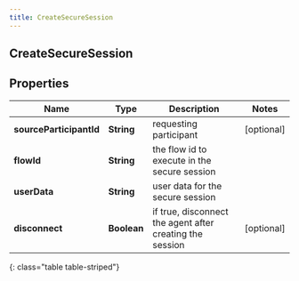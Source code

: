 ```yaml
---
title: CreateSecureSession
---
```

## CreateSecureSession


## Properties

| Name | Type | Description | Notes |
| ------------ | ------------- | ------------- | ------------- |
| **sourceParticipantId** | <!----><!---->**String**<!----> | requesting participant |  [optional] |
| **flowId** | <!----><!---->**String**<!----> | the flow id to execute in the secure session |  |
| **userData** | <!----><!---->**String**<!----> | user data for the secure session |  |
| **disconnect** | <!----><!---->**Boolean**<!----> | if true, disconnect the agent after creating the session |  [optional] |
{: class="table table-striped"}




